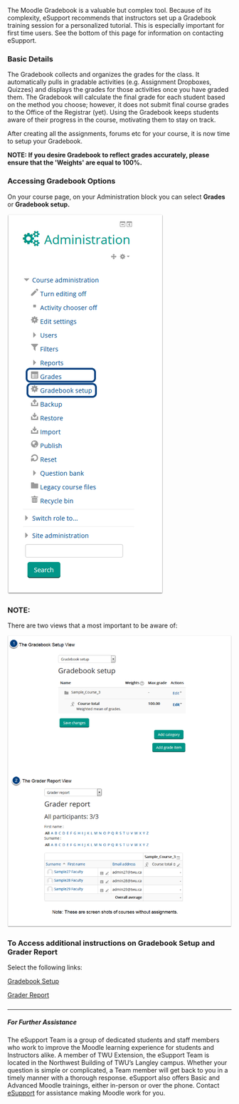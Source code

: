 The Moodle Gradebook is a valuable but complex tool. Because of its complexity, eSupport recommends that instructors set up a Gradebook training session for a personalized tutorial. This is especially important for first time users. See the bottom of this page for information on contacting eSupport.  
  

### Basic Details

The Gradebook collects and organizes the grades for the class. It automatically pulls in gradable activities \(e.g. Assignment Dropboxes, Quizzes\) and displays the grades for those activities once you have graded them. The Gradebook will calculate the final grade for each student based on the method you choose; however, it does not submit final course grades to the Office of the Registrar \(yet\). Using the Gradebook keeps students aware of their progress in the course, motivating them to stay on track.

After creating all the assignments, forums etc for your course, it is now time to setup your Gradebook.

**NOTE: If you desire Gradebook to reflect grades accurately, please ensure that the 'Weights' are equal to 100%.**


### Accessing Gradebook Options

On your course page, on your Administration block you can select **Grades** or **Gradebook setup.**

![](/assets/accessing-gradebook-options.png)

  

### NOTE:

There are two views that a most important to be aware of:

![](/assets/note-.png)



### To Access additional instructions on Gradebook Setup and Grader Report

Select the following links:

[Gradebook Setup](https://trinitywestern.teamdynamix.com/TDClient/KB/ArticleDet?ID=27639)

[Grader Report](https://trinitywestern.teamdynamix.com/TDClient/KB/ArticleDet?ID=30859)

##### 
---
##### For Further Assistance

The eSupport Team is a group of dedicated students and staff members who work to improve the Moodle learning experience for students and Instructors alike. A member of TWU Extension, the eSupport Team is located in the Northwest Building of TWU’s Langley campus. Whether your question is simple or complicated, a Team member will get back to you in a timely manner with a thorough response. eSupport also offers Basic and Advanced Moodle trainings, either in-person or over the phone. Contact [eSupport](https://trinitywestern.teamdynamix.com/TDClient/Requests/ServiceDet?ID=16141) for assistance making Moodle work for you.

